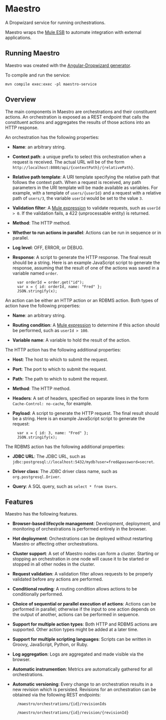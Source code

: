 # Maestro

A Dropwizard service for running orchestrations.

Maestro wraps the [Mule ESB](http://www.mulesoft.org/) to automate integration with external applications.

## Running Maestro

Maestro was created with the [Angular-Dropwizard generator](https://github.com/rayokota/generator-angular-dropwizard).

To compile and run the service:

    mvn compile exec:exec -pl maestro-service
    
    
## Overview

The main components in Maestro are orchestrations and their constituent actions.  An orchestration is exposed as a REST endpoint that calls the constituent actions and aggregates the results of those actions into an HTTP response.

An orchestration has the following properties:

- **Name**: an arbitrary string.

- **Context path**:  a unique prefix to select this orchestration when a request is received.  The actual URL will be of the form `http://localhost:8080/api/{contextPath}/{relativePath}`.

- **Relative path template**: A URI template specifying the relative path that follows the context path.  When a request is received, any path parameters in the URI template will be made available as variables.  For example, with a template of `users/{userId}` and a request with a relative path of `users/3`, the variable `userId` would be set to the value `3`.

- **Validation filter**:  A [Mule expression](http://www.mulesoft.org/documentation/display/current/Mule+Expression+Language+MEL) to validate requests, such as `userId > 0`.  If the validation fails, a 422 (unprocessable entity) is returned.

- **Method**:  The HTTP method.

- **Whether to run actions in parallel**:  Actions can be run in sequence or in parallel.

- **Log level**:  OFF, ERROR, or DEBUG.

- **Response**:  A script to generate the HTTP response.  The final result should be a string.  Here is an example JavaScript script to generate the response, assuming that the result of one of the actions was saved in a variable named `order`.

        var orderId = order.get("id");
		var x = { id: orderId, name: "Fred" };
		JSON.stringify(x);

An action can be either an HTTP action or an RDBMS action.  Both types of action have the following properties:

- **Name**: an arbitrary string.

- **Routing condition**:  A [Mule expression](http://www.mulesoft.org/documentation/display/current/Mule+Expression+Language+MEL) to determine if this action should be performed, such as `userId > 100`.

- **Variable name**:  A variable to hold the result of the action.

The HTTP action has the following additional properties:

- **Host**:  The host to which to submit the request.

- **Port**:  The port to which to submit the request.

- **Path**:  The path to which to submit the request.

- **Method**:  The HTTP method.

- **Headers**:  A set of headers, specified on separate lines in the form `Cache-Control: no-cache`, for example.

- **Payload**:  A script to generate the HTTP request.  The final result should be a string.  Here is an example JavaScript script to generate the request:

		var x = { id: 3, name: "Fred" };
		JSON.stringify(x);

The RDBMS action has the following additional properties:

- **JDBC URL**:  The JDBC URL, such as `jdbc:postgresql://localhost:5432/mydb?user=fred&password=secret`.

- **Driver class**:  The JDBC driver class name, such as `org.postgresql.Driver`.

- **Query**:  A SQL query, such as `select * from Users`.

   
## Features

Maestro has the following features.

- **Browser-based lifecycle management**:  Development, deployment, and monitoring of orchestrations is performed entirely in the browser.

- **Hot deployment**:  Orchestrations can be deployed without restarting Maestro or affecting other orchestrations.

- **Cluster support**:  A set of Maestro nodes can form a cluster.  Starting or stopping an orchestration in one node will cause it to be started or stopped in all other nodes in the cluster.

- **Request validation**:  A validation filter allows requests to be properly validated before any actions are performed.

- **Conditional routing**:  A routing condition allows actions to be conditionally performed.

- **Choice of sequential or parallel execution of actions**:  Actions can be performed in parallel; otherwise if the input to one action depends on the output of another, actions can be performed in sequence.

- **Support for multiple action types**:  Both HTTP and RDBMS actions are supported.  Other action types might be added at a later time.

- **Support for multiple scripting languages**:  Scripts can be written in Groovy, JavaScript, Python, or Ruby.

- **Log aggregation**:  Logs are aggregated and made visible via the browser.

- **Automatic instrumention**:  Metrics are automatically gathered for all orchestrations.

- **Automatic versioning**:  Every change to an orchestration results in a new revision which is persisted.  Revisions for an orchestration can be obtained via the following REST endpoints:

		/maestro/orchestrations/{id}/revisionIds
		
		/maestro/orchestrations/{id}/revision/{revisionId}

